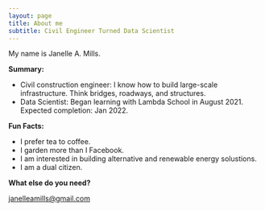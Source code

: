 ```yaml
---
layout: page
title: About me
subtitle: Civil Engineer Turned Data Scientist
---
```


My name is Janelle A. Mills.

**Summary:**

- Civil construction engineer: I know how to build large-scale infrastructure. Think bridges, roadways, and structures.
- Data Scientist: Began learning with Lambda School in August 2021. Expected completion: Jan 2022.

**Fun Facts:**
- I prefer tea to coffee.
- I garden more than I Facebook.
- I am interested in building alternative and renewable energy solustions.
- I am a dual citizen.


**What else do you need?**

janelleamills@gmail.com
